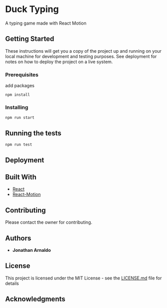 # Duck Typing

A typing game made with React Motion

## Getting Started

These instructions will get you a copy of the project up and running on your local machine for development and testing purposes. See deployment for notes on how to deploy the project on a live system.

### Prerequisites

add packages

```
npm install
```

### Installing

```
npm run start
```

## Running the tests

```
npm run test
```

## Deployment



## Built With

* [React](https://reactjs.org/)
* [React-Motion](https://github.com/chenglou/react-motion)

## Contributing

Please contact the owner for contributing.

## Authors

* **Jonathan Arnaldo**

## License

This project is licensed under the MIT License - see the [LICENSE.md](LICENSE.md) file for details

## Acknowledgments
